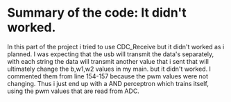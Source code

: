 # Summary of the code: It didn't worked.
In this part of the project i tried to use CDC_Receive but it didn't worked as i planned. I was expecting that the usb will transmit the data's separately, with each string the data will transmit another value that i sent that will ultimately change the b,w1,w2 values in my main. 
but it didn't worked. I commented them from line 154-157 because the pwm values were not changing. Thus i just end up with a AND perceptron which trains
itself, using the pwm values that are read from ADC.
